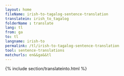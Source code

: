 ```yaml
---
layout: home
fileName: irish-to-tagalog-sentence-translation
translatein: irish_to_tagalog
folderName : translate
lang: tl
from: ga
to: tl
langname: irish-to
permalink: /tl/irish-to-tagalog-sentence-translation
tool: sentence-translations
matchurls: en&&ga&&tl
---
```

{% include section/translateinto.html %}
